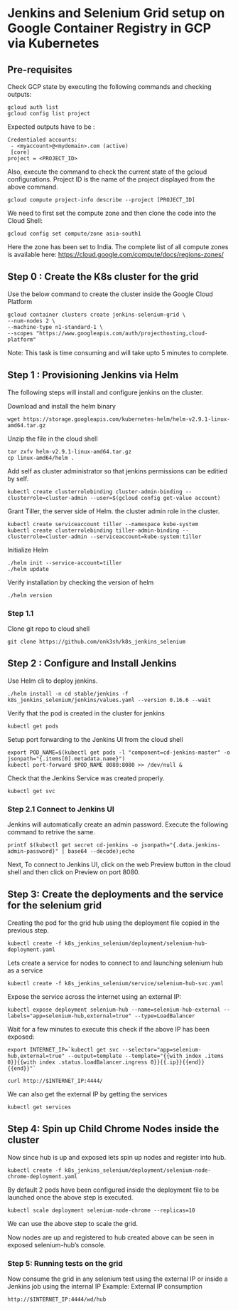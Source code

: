 # Jenkins and Selenium Grid setup on Google Container Registry in GCP via Kubernetes

## Pre-requisites
Check GCP state by executing the following commands and checking outputs:
```
gcloud auth list
gcloud config list project
```
Expected outputs have to be :
```
Credentialed accounts:
 - <myaccount>@<mydomain>.com (active)
 [core]
project = <PROJECT_ID>
```
Also, execute the command to check the current state of the gcloud configurations. Project ID is the name of the project displayed from the above command.
```
gcloud compute project-info describe --project [PROJECT_ID]
```

We need to first set the compute zone and then clone the code into the Cloud Shell:
```
gcloud config set compute/zone asia-south1
```
Here the zone has been set to India.
The complete list of all compute zones is available here: https://cloud.google.com/compute/docs/regions-zones/

## Step 0 : Create the K8s cluster for the grid
Use the below command to create the cluster inside the Google Cloud Platform
```
gcloud container clusters create jenkins-selenium-grid \
--num-nodes 2 \
--machine-type n1-standard-1 \
--scopes "https://www.googleapis.com/auth/projecthosting,cloud-platform"
```
Note: This task is time consuming and will take upto 5 minutes to complete.

## Step 1 : Provisioning Jenkins via Helm
The following steps will install and configure jenkins on the cluster.

Download and install the helm binary
```
wget https://storage.googleapis.com/kubernetes-helm/helm-v2.9.1-linux-amd64.tar.gz
```

Unzip the file in the cloud shell
```
tar zxfv helm-v2.9.1-linux-amd64.tar.gz
cp linux-amd64/helm .
```

Add self as cluster administrator so that jenkins permissions can be editied by self.
```
kubectl create clusterrolebinding cluster-admin-binding --clusterrole=cluster-admin --user=$(gcloud config get-value account)
```
Grant Tiller, the server side of Helm. the cluster admin role in the cluster.
```
kubectl create serviceaccount tiller --namespace kube-system
kubectl create clusterrolebinding tiller-admin-binding --clusterrole=cluster-admin --serviceaccount=kube-system:tiller
```

Initialize Helm
```
./helm init --service-account=tiller
./helm update
```

Verify installation by checking the version of helm
```
./helm version
```
### Step 1.1
Clone git repo to cloud shell
```
git clone https://github.com/onk3sh/k8s_jenkins_selenium
```

## Step 2 : Configure and Install Jenkins
Use Helm cli to deploy jenkins.
```
./helm install -n cd stable/jenkins -f k8s_jenkins_selenium/jenkins/values.yaml --version 0.16.6 --wait
```

Verify that the pod is created in the cluster for jenkins
```
kubectl get pods
```

Setup port forwarding to the Jenkins UI from the cloud shell
```
export POD_NAME=$(kubectl get pods -l "component=cd-jenkins-master" -o jsonpath="{.items[0].metadata.name}")
kubectl port-forward $POD_NAME 8080:8080 >> /dev/null &
```

Check that the Jenkins Service was created properly.
```
kubectl get svc
```

### Step 2.1 Connect to Jenkins UI
Jenkins will automatically create an admin password. Execute the following command to retrive the same.
```
printf $(kubectl get secret cd-jenkins -o jsonpath="{.data.jenkins-admin-password}" | base64 --decode);echo
```

Next, To connect to Jenkins UI, click on the web Preview button in the cloud shell and then click on Preview on port 8080.

## Step 3: Create the deployments and the service for the selenium grid 
Creating the pod for the grid hub using the deployment file copied in the previous step.
```
kubectl create -f k8s_jenkins_selenium/deployment/selenium-hub-deployment.yaml
```

Lets create a service for nodes to connect to and launching selenium hub as a service
```
kubectl create -f k8s_jenkins_selenium/service/selenium-hub-svc.yaml
```

Expose the service across the internet using an external IP:
```
kubectl expose deployment selenium-hub --name=selenium-hub-external --labels="app=selenium-hub,external=true" --type=LoadBalancer
```
Wait for a few minutes to execute this check if the above IP has been exposed:
```
export INTERNET_IP=`kubectl get svc --selector="app=selenium-hub,external=true" --output=template --template="{{with index .items 0}}{{with index .status.loadBalancer.ingress 0}}{{.ip}}{{end}}{{end}}"`

curl http://$INTERNET_IP:4444/
```
We can also get the external IP by getting the services
```
kubectl get services
```

## Step 4: Spin up Child Chrome Nodes inside the cluster
Now since hub is up and exposed lets spin up nodes and register into hub.
```
kubectl create -f k8s_jenkins_selenium/deployment/selenium-node-chrome-deployment.yaml
```
By default 2 pods have been configured inside the deployment file to be launched once the above step is executed.
```
kubectl scale deployment selenium-node-chrome --replicas=10
```
We can use the above step to scale the grid.

Now nodes are up and registered to hub created above can be seen in exposed selenium-hub’s console. 

### Step 5: Running tests on the grid
Now consume the grid in any selenium test using the external IP or inside a Jenkins job using the internal IP
Example: External IP consumption
```
http://$INTERNET_IP:4444/wd/hub
```
